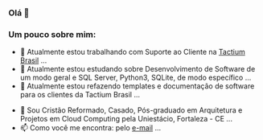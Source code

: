 ### Olá 👋


<!--**darthbmo/darthbmo** is a ✨ _special_ ✨ repository because its `README.md` (this file) appears on your GitHub profile. -->

### Um pouco sobre mim:

- 🔭 Atualmente estou trabalhando com Suporte ao Cliente na [Tactium Brasil](https://www.tactium.com.br/) ...
- 🌱 Atualmente estou estudando sobre Desenvolvimento de Software de um modo geral e SQL Server, Python3, SQLite, de modo específico ...
- 👯 Atualmente estou refazendo templates e documentação de software para os clientes da Tactium Brasil ...
<!-- - 🤔 I’m looking for help with ... -->
- 💬 Sou Cristão Reformado, Casado, Pós-graduado em Arquitetura e Projetos em Cloud Computing pela Uniestácio, Fortaleza - CE ...
- 📫 Como você me encontra: pelo [e-mail](mailto:connectionreverse@gmail.com) ...
<!-- - 😄 Pronouns: ... -->
<!-- - ⚡ Fun fact: ... -->

